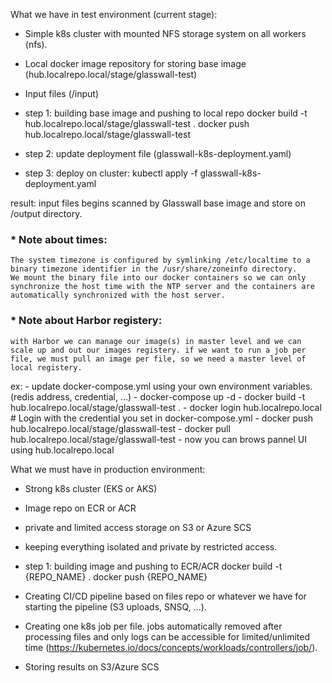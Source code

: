 What we have in test environment (current stage):
- Simple k8s cluster with mounted NFS storage system on all workers (nfs).
- Local docker image repository for storing base image (hub.localrepo.local/stage/glasswall-test)
- Input files (/input)

- step 1: building base image and pushing to local repo
	docker build -t hub.localrepo.local/stage/glasswall-test .
	docker push hub.localrepo.local/stage/glasswall-test
- step 2: update deployment file (glasswall-k8s-deployment.yaml)
- step 3: deploy on cluster: kubectl apply -f glasswall-k8s-deployment.yaml

result: 
	input files begins scanned by Glasswall base image and store on /output directory.

### * Note about times:
	The system timezone is configured by symlinking /etc/localtime to a binary timezone identifier in the /usr/share/zoneinfo directory.
	We mount the binary file into our docker containers so we can only synchronize the host time with the NTP server and the containers are automatically synchronized with the host server.

### * Note about Harbor registery:
	with Harbor we can manage our image(s) in master level and we can scale up and out our images registery. if we want to run a job per  file, we must pull an image per file, so we need a master level of local registery.
ex:
	- update docker-compose.yml using your own environment variables. (redis address, credential, ...)
 	- docker-compose up -d
	- docker build -t hub.localrepo.local/stage/glasswall-test .
	- docker login hub.localrepo.local # Login with the credential you set in docker-compose.yml
	- docker push hub.localrepo.local/stage/glasswall-test
	- docker pull hub.localrepo.local/stage/glasswall-test
	- now you can brows pannel UI using hub.localrepo.local

What we must have in production environment:
- Strong k8s cluster (EKS or AKS)
- Image repo on ECR or ACR
- private and limited access storage on S3 or Azure SCS
- keeping everything isolated and private by restricted access.

- step 1: building image and pushing to ECR/ACR
	docker build -t {REPO_NAME} .
	docker push {REPO_NAME}

- Creating CI/CD pipeline based on files repo or whatever we have for starting the pipeline (S3 uploads, SNSQ, ...).
- Creating one k8s job per file. jobs automatically removed after processing files and only logs can be accessible for limited/unlimited time (https://kubernetes.io/docs/concepts/workloads/controllers/job/).
- Storing results on S3/Azure SCS



	
